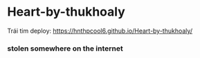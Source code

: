 # Heart-by-thukhoaly
Trái tim
deploy: https://hnthpcool6.github.io/Heart-by-thukhoaly/
### stolen somewhere on the internet
